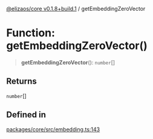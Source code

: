 [@elizaos/core v0.1.8+build.1](../index.md) / getEmbeddingZeroVector

# Function: getEmbeddingZeroVector()

> **getEmbeddingZeroVector**(): `number`[]

## Returns

`number`[]

## Defined in

[packages/core/src/embedding.ts:143](https://github.com/JoeyKhd/eliza/blob/main/packages/core/src/embedding.ts#L143)

